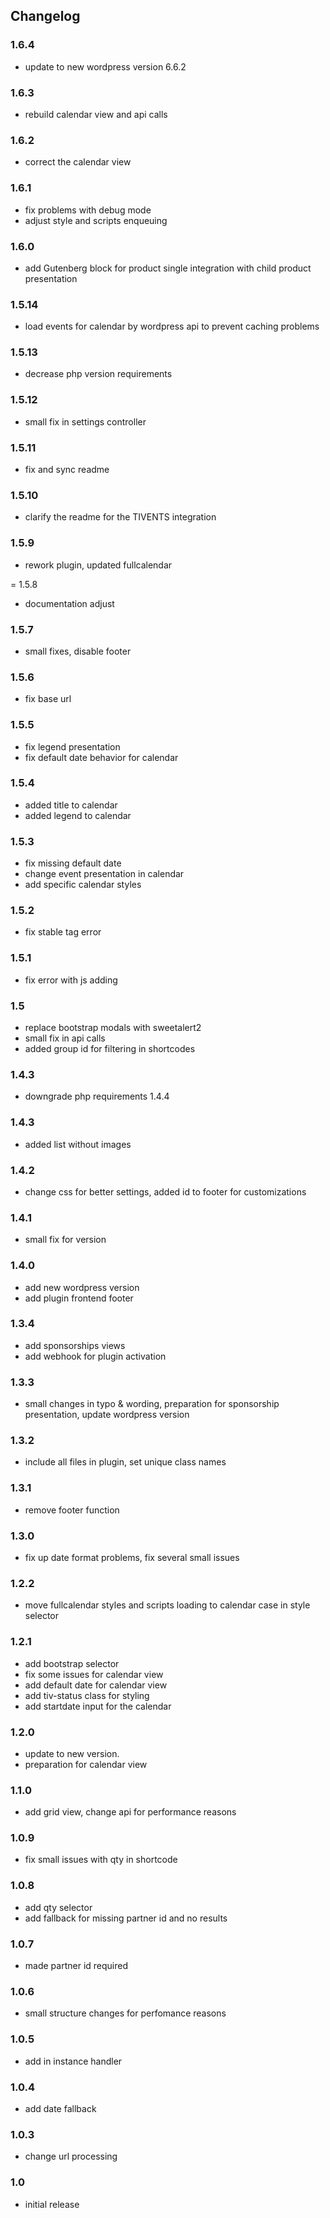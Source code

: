## Changelog

### 1.6.4
* update to new wordpress version 6.6.2

### 1.6.3
* rebuild calendar view and api calls

### 1.6.2 
* correct the calendar view

### 1.6.1
* fix problems with debug mode
* adjust style and scripts enqueuing

### 1.6.0
* add Gutenberg block for product single integration with child product presentation

### 1.5.14
* load events for calendar by wordpress api to prevent caching problems

### 1.5.13
* decrease php version requirements

### 1.5.12
* small fix in settings controller

### 1.5.11
* fix and sync readme

### 1.5.10
* clarify the readme for the TIVENTS integration

### 1.5.9
* rework plugin, updated fullcalendar

= 1.5.8
* documentation adjust

### 1.5.7
* small fixes, disable footer

### 1.5.6
* fix base url

### 1.5.5
* fix legend presentation
* fix default date behavior for calendar

### 1.5.4
* added title to calendar
* added legend to calendar

### 1.5.3
* fix missing default date
* change event presentation in calendar
* add specific calendar styles

### 1.5.2
* fix stable tag error

### 1.5.1
* fix error with js adding

### 1.5
* replace bootstrap modals with sweetalert2
* small fix in api calls
* added group id for filtering in shortcodes

### 1.4.3
* downgrade php requirements 1.4.4

### 1.4.3
* added list without images

### 1.4.2
* change css for better settings, added id to footer for customizations

### 1.4.1
* small fix for version

### 1.4.0
* add new wordpress version
* add plugin frontend footer

### 1.3.4
* add sponsorships views
* add webhook for plugin activation

### 1.3.3
* small changes in typo & wording, preparation for sponsorship presentation, update wordpress version

### 1.3.2
* include all files in plugin, set unique class names

### 1.3.1
* remove footer function

### 1.3.0
* fix up date format problems, fix several small issues

### 1.2.2
* move fullcalendar styles and scripts loading to calendar case in style selector

### 1.2.1
* add bootstrap selector
* fix some issues for calendar view
* add default date for calendar view
* add tiv-status class for styling
* add startdate input for the calendar

### 1.2.0
* update to new version.
* preparation for calendar view

### 1.1.0
* add grid view, change api for performance reasons

### 1.0.9
* fix small issues with qty in shortcode

### 1.0.8
* add qty selector
* add fallback for missing partner id and no results

### 1.0.7
* made partner id required

### 1.0.6
* small structure changes for perfomance reasons

### 1.0.5
* add in instance handler

### 1.0.4
* add date fallback
### 1.0.3
* change url processing

### 1.0
* initial release
